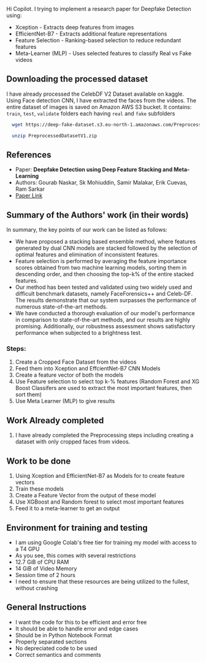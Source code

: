 Hi Copilot. I trying to implement a research paper for Deepfake Detection using:
- Xception - Extracts deep features from images
- EfficientNet-B7 - Extracts additional feature representations
- Feature Selection - Ranking-based selection to reduce redundant features
- Meta-Learner (MLP) - Uses selected features to classify Real vs Fake videos

## Downloading the processed dataset
I have already processed the CelebDF V2 Dataset available on kaggle. Using Face detection CNN, I have extracted the faces from the videos. The entire dataset of images is saved on Amazon AWS S3 bucket. 
It contains: `train`, `test`, `validate` folders each having `real` and `fake` subfolders
```sh
  wget https://deep-fake-dataset.s3.eu-north-1.amazonaws.com/PreprocessedDatasetV1.zip

  unzip PreprocessedDatasetV1.zip
```
## References
- Paper: **Deepfake Detection using Deep Feature Stacking and Meta-Learning**
- Authors: Gourab Naskar, Sk Mohiuddin, Samir Malakar, Erik Cuevas, Ram Sarkar
- [Paper Link](https://www.sciencedirect.com/science/article/pii/S2405844024019649)

## Summary of the Authors' work (in their words)
In summary, the key points of our work can be listed as follows:
- We have proposed a stacking based ensemble method, where features generated by dual CNN models are stacked followed by the selection of optimal features and elimination of inconsistent features.
- Feature selection is performed by averaging the feature importance scores obtained from two machine learning models, sorting them in descending order, and then choosing the top-k% of the entire stacked features.
- Our method has been tested and validated using two widely used and difficult benchmark datasets, namely FaceForensics++ and Celeb-DF. The results demonstrate that our system surpasses the performance of numerous state-of-the-art methods.
- We have conducted a thorough evaluation of our model's performance in comparison to state-of-the-art methods, and our results are highly promising. Additionally, our robustness assessment shows satisfactory performance when subjected to a brightness test.

### Steps:
1) Create a Cropped Face Dataset from the videos
2) Feed them into Xception and EffcientNet-B7 CNN Models
3) Create a feature vector of both the models
4) Use Feature selection to select top k-% features (Random Forest and XG Boost Classifers are used to extract the most important features, then sort them)
5) Use Meta Learner (MLP) to give results

## Work Already completed
1) I have already completed the Preprocessing steps including creating a dataset with only cropped faces from videos. 

## Work to be done
1) Using Xception and EfficientNet-B7 as Models for to create feature vectors
2) Train these models
3) Create a Feature Vector from the output of these model
4) Use XGBoost and Random forest to select most important features
5) Feed it to a meta-learner to get an output

## Environment for training and testing
- I am using Google Colab's free tier for training my model with access to a T4 GPU
- As you see, this comes with several restrictions
- 12.7 GiB of CPU RAM
- 14 GiB of Video Memory
- Session time of 2 hours
- I need to ensure that these resources are being utilized to the fullest, without crashing

## General Instructions
- I want the code for this to be efficient and error free
- It should be able to handle error and edge cases
- Should be in Python Notebook Format
- Properly separated sections
- No depreciated code to be used
- Correct semantics and comments